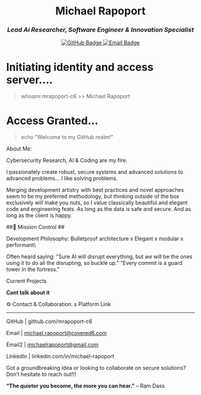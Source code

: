 <!-- 
     README.md 
     Repo: https://github.com/mrapoport-c6/
     Author: Michael Rapoport
     Role: Lead Software Engineer & Solutions Architect @ Covered 6 Security, Moorpark, CA
-->

<h1 align="center">Michael Rapoport</h1>
<h3 align="center">
  <em>Lead Ai Researcher, Software Engineer &amp; Innovation Specialist <br /></em>
</h3>

<p align="center">
  <a href="https://github.com/mrapoport-c6">
    <img src="https://img.shields.io/badge/GitHub-mrapoport--c6-informational?style=flat&logo=github&logoColor=white&color=282a36" alt="GitHub Badge"/>
  </a>
  <a href="mailto:michael.rapoport@gmail.com">
    <img src="https://img.shields.io/badge/Email-michael.rapoport%40covered6.com-blue?style=flat" alt="Email Badge"/>
  </a>
</p>

# Initiating identity and access server....
> whoami
mrapoport-c6 >> Michael Rapoport

# Access Granted...
> echo "Welcome to my GitHub realm!"

About Me:

Cybersecurity Research, AI & Coding are my fire. 

I passionately create robust, secure systems and advanced solutions to advanced problems... I like solving problems. 

Merging development artistry with best practices and novel approaches seem to be my preferred methodology, but thinking outside of the box exclusively will make you nuts, so I value classically beautiful and elegant code and engineering feats. As long as the data is safe and secure. And as long as the client is happy. 

##🔰 Mission Control ##

Development Philosophy:
Bulletproof architecture x Elegant x modular x performant\

Often heard saying: 
"Sure AI will disrupt everything, but *we* will be the ones using it to do all the disrupting, so buckle up."
"Every commit is a guard tower in the fortress."

Current Projects

**Cant talk about it**

⚙️ Contact & Collaboration:
s
Platform	Link
__________________________
GitHub    |	github.com/mrapoport-c6

Email     |	michael.rapoport@covered6.com

Email2    |    michaelrapoport@gmail.com

LinkedIn  |	linkedin.com/in/michael-rapoport


<!-- Add your LinkedIn link -->
Got a groundbreaking idea or looking to collaborate on secure solutions? Don’t hesitate to reach out!!!

<p><b>“The quieter you become, the more you can hear.”</b> – Ram Dass </p>
